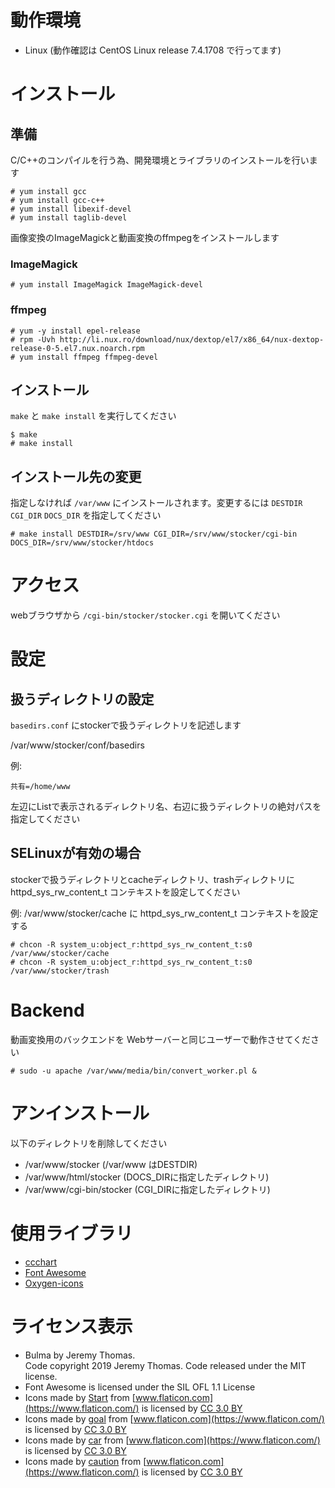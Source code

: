 # 動作環境

* Linux (動作確認は CentOS Linux release 7.4.1708 で行ってます)

# インストール

## 準備

C/C++のコンパイルを行う為、開発環境とライブラリのインストールを行います

```
# yum install gcc
# yum install gcc-c++
# yum install libexif-devel
# yum install taglib-devel
```

画像変換のImageMagickと動画変換のffmpegをインストールします

### ImageMagick

```
# yum install ImageMagick ImageMagick-devel
```

### ffmpeg

```
# yum -y install epel-release
# rpm -Uvh http://li.nux.ro/download/nux/dextop/el7/x86_64/nux-dextop-release-0-5.el7.nux.noarch.rpm
# yum install ffmpeg ffmpeg-devel
```

## インストール

`make` と `make install` を実行してください

```
$ make
# make install
```

## インストール先の変更

指定しなければ `/var/www` にインストールされます。変更するには `DESTDIR` `CGI_DIR` `DOCS_DIR` を指定してください

```
# make install DESTDIR=/srv/www CGI_DIR=/srv/www/stocker/cgi-bin DOCS_DIR=/srv/www/stocker/htdocs
```

# アクセス

webブラウザから `/cgi-bin/stocker/stocker.cgi` を開いてください

# 設定

## 扱うディレクトリの設定

`basedirs.conf` にstockerで扱うディレクトリを記述します

/var/www/stocker/conf/basedirs

例:

```
共有=/home/www
```

左辺にListで表示されるディレクトリ名、右辺に扱うディレクトリの絶対パスを指定してください

## SELinuxが有効の場合

stockerで扱うディレクトリとcacheディレクトリ、trashディレクトリに httpd_sys_rw_content_t コンテキストを設定してください

例: /var/www/stocker/cache に httpd_sys_rw_content_t コンテキストを設定する

```
# chcon -R system_u:object_r:httpd_sys_rw_content_t:s0 /var/www/stocker/cache
# chcon -R system_u:object_r:httpd_sys_rw_content_t:s0 /var/www/stocker/trash
```

# Backend

動画変換用のバックエンドを Webサーバーと同じユーザーで動作させてください

```
# sudo -u apache /var/www/media/bin/convert_worker.pl &
```

# アンインストール

以下のディレクトリを削除してください

* /var/www/stocker  (/var/www はDESTDIR)
* /var/www/html/stocker  (DOCS_DIRに指定したディレクトリ)
* /var/www/cgi-bin/stocker  (CGI_DIRに指定したディレクトリ)

# 使用ライブラリ

* [ccchart](https://github.com/toshirot/ccchart)
* [Font Awesome](https://fontawesome.com/)
* [Oxygen-icons](http://www.oxygen-icons.org)

# ライセンス表示

* Bulma by Jeremy Thomas.  
  Code copyright 2019 Jeremy Thomas. Code released under the MIT license.
* Font Awesome is licensed under the SIL OFL 1.1 License
* Icons made by [Start](https://www.flaticon.com/authors/freepik) from [www.flaticon.com](https://www.flaticon.com/) is licensed by [CC 3.0 BY](http://creativecommons.org/licenses/by/3.0/)
* Icons made by [goal](https://www.flaticon.com/authors/prettycons) from [www.flaticon.com](https://www.flaticon.com/) is licensed by [CC 3.0 BY](http://creativecommons.org/licenses/by/3.0/)
* Icons made by [car](https://www.flaticon.com/authors/freepik) from [www.flaticon.com](https://www.flaticon.com/) is licensed by [CC 3.0 BY](http://creativecommons.org/licenses/by/3.0/)
* Icons made by [caution](https://www.flaticon.com/authors/vignesh-oviyan) from [www.flaticon.com](https://www.flaticon.com/) is licensed by [CC 3.0 BY](http://creativecommons.org/licenses/by/3.0/)
